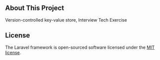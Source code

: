 ## About This Project

Version-controlled key-value store, Interview Tech Exercise

## License

The Laravel framework is open-sourced software licensed under the [MIT license](https://opensource.org/licenses/MIT).
